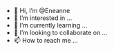 - 👋 Hi, I’m @Eneanne
- 👀 I’m interested in ...
- 🌱 I’m currently learning ...
- 💞️ I’m looking to collaborate on ...
- 📫 How to reach me ...

<!---
Eneanne/Eneanne is a ✨ special ✨ repository because its `README.md` (this file) appears on your GitHub profile.
You can click the Preview link to take a look at your changes.
--->
